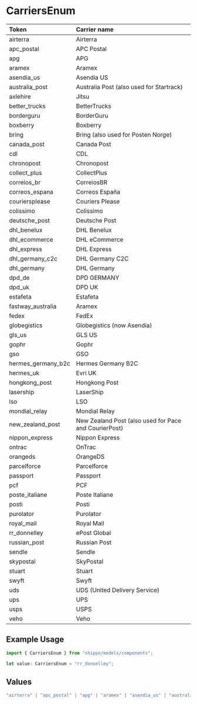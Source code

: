# CarriersEnum

|Token | Carrier name|
|:---|:---|
| airterra | Airterra |
| apc_postal | APC Postal|
| apg | APG|
| aramex | Aramex|
| asendia_us | Asendia US|
| australia_post | Australia Post (also used for Startrack)|
| axlehire | Jitsu|
| better_trucks | BetterTrucks|
| borderguru | BorderGuru|
| boxberry | Boxberry|
| bring | Bring (also used for Posten Norge)|
| canada_post | Canada Post|
| cdl | CDL|
| chronopost | Chronopost|
| collect_plus | CollectPlus|
| correios_br | CorreiosBR|
| correos_espana | Correos España |
| couriersplease | Couriers Please|
| colissimo | Colissimo|
| deutsche_post | Deutsche Post|
| dhl_benelux | DHL Benelux|
| dhl_ecommerce | DHL eCommerce|
| dhl_express | DHL Express|
| dhl_germany_c2c | DHL Germany C2C|
| dhl_germany | DHL Germany|
| dpd_de | DPD GERMANY|
| dpd_uk | DPD UK|
| estafeta | Estafeta|
| fastway_australia | Aramex|
| fedex | FedEx|
| globegistics | Globegistics (now Asendia)|
| gls_us | GLS US|
| gophr | Gophr|
| gso | GSO|
| hermes_germany_b2c | Hermes Germany B2C|
| hermes_uk | Evri UK |
| hongkong_post | Hongkong Post|
| lasership | LaserShip|
| lso | LSO|
| mondial_relay | Mondial Relay|
| new_zealand_post | New Zealand Post (also used for Pace and CourierPost)|
| nippon_express | Nippon Express|
| ontrac | OnTrac|
| orangeds | OrangeDS|
| parcelforce | Parcelforce|
| passport | Passport|
| pcf | PCF|
| poste_italiane | Poste Italiane |
| posti | Posti|
| purolator | Purolator|
| royal_mail | Royal Mail|
| rr_donnelley | ePost Global|
| russian_post | Russian Post|
| sendle | Sendle|
| skypostal | SkyPostal|
| stuart | Stuart|
| swyft | Swyft|
| uds | UDS (United Delivery Service)|
| ups | UPS|
| usps | USPS|
| veho | Veho |


## Example Usage

```typescript
import { CarriersEnum } from "shippo/models/components";

let value: CarriersEnum = "rr_donnelley";
```

## Values

```typescript
"airterra" | "apc_postal" | "apg" | "aramex" | "asendia_us" | "australia_post" | "axlehire" | "better_trucks" | "borderguru" | "boxberry" | "bring" | "canada_post" | "cdl" | "chronopost" | "collect_plus" | "correios_br" | "correos_espana" | "couriersplease" | "colissimo" | "deutsche_post" | "dhl_benelux" | "dhl_ecommerce" | "dhl_express" | "dhl_germany_c2c" | "dhl_germany" | "dpd_de" | "dpd_uk" | "estafeta" | "fastway_australia" | "fedex" | "globegistics" | "gls_us" | "gophr" | "gso" | "hermes_germany_b2c" | "hermes_uk" | "hongkong_post" | "lasership" | "lso" | "mondial_relay" | "new_zealand_post" | "nippon_express" | "ontrac" | "orangeds" | "parcelforce" | "passport" | "pcf" | "poste_italiane" | "posti" | "purolator" | "royal_mail" | "rr_donnelley" | "russian_post" | "sendle" | "skypostal" | "stuart" | "swyft" | "uds" | "ups" | "usps" | "veho"
```
